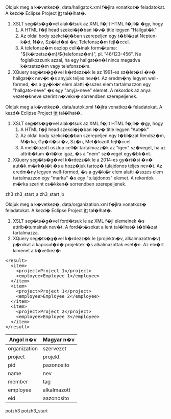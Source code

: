 <p>Oldjuk meg a k�vetkez�, data/hallgatok.xml f�jlra vonatkoz� feladatokat. A kezd� Eclipse Project <a href="<?php echo getLink('xml/zh3_start_a.zip'); ?>">itt</a> tal�lhat�.</p>
  
  <ol>
    <li>
      XSLT seg�ts�g�vel alak�tsuk az XML f�jlt HTML f�jll� �gy, hogy
      <ol class="letters">
        <li>A HTML f�jl head szekci�j�ban l�v� title legyen "Hallgat�k"</li>
        <li>Az oldal body szekci�j�ban szerepeljen egy t�bl�zat Neptun-k�d, N�v, Sz�let�si �v, Telefonsz�m fejl�ccel.</li>
        <li>A telefonsz�m oszlop cell�inak form�tuma: "${k�rzetsz�m}/${telefonsz�m}", pl. "46/123-456". Ne foglalkozzunk azzal, ha egy hallgat�n�l nincs megadva k�rzetsz�m vagy telefonsz�m.</li>
      </ol>
    </li>
    <li>XQuery seg�ts�g�vel k�rdezz�k le az 1991-es sz�let�si �v� hallgat�k nev�t �s anyjuk teljes nev�t. Az eredm�ny legyen well-formed, �s a gy�k�r elem alatti �sszes elem tartalmazzon egy "hallgato-neve" �s egy "anyja-neve" elemet. A rekordok az anya vezet�kneve szerint n�vekv� sorrendben szerepeljenek.</li>
  </ol>

  <p>Oldjuk meg a k�vetkez�, data/autok.xml f�jlra vonatkoz� feladatokat. A kezd� Eclipse Project <a href="<?php echo getLink('xml/zh3_start_b.zip'); ?>">itt</a> tal�lhat�.</p>
  
  <ol>
    <li>
      XSLT seg�ts�g�vel alak�tsuk az XML f�jlt HTML f�jll� �gy, hogy
      <ol class="letters">
        <li>A HTML f�jl head szekci�j�ban l�v� title legyen "Aut�k"</li>
        <li>Az oldal body szekci�j�ban szerepeljen egy t�bl�zat Rendsz�m, M�rka, Gy�rt�si �v, Sz�n, Met�lozott fejl�ccel.</li>
        <li>A met�lozott oszlop cell�i tartalmazz�k az "igen" sz�veget, ha az attrib�tum �rt�ke igaz, �s a "nem" sz�veget egy�bk�nt.</li>
      </ol>
    </li>
    <li>XQuery seg�ts�g�vel k�rdezz�k le a 2014-es gy�rt�si �v� aut�k m�rk�j�t �s a hozz�juk tartoz� tulajdonos teljes nev�t. Az eredm�ny legyen well-formed, �s a gy�k�r elem alatti �sszes elem tartalmazzon egy "marka" �s egy "tulajdonos" elemet. A rekordok m�rka szerint cs�kken� sorrendben szerepeljenek.</li>
  </ol>

  zh3
  zh3_start_a
  zh3_start_b

  <p>Oldjuk meg a k�vetkez�, data/organization.xml f�jlra vonatkoz� feladatokat. A kezd� Eclipse Project <a href="<?php echo getLink('xml/potzh3_start.zip'); ?>">itt</a> tal�lhat�.</p>
  
  <ol>
    <li>XSLT seg�ts�g�vel ford�tsuk le az XML f�jl elemeinek �s attrib�tumainak nev�t. A ford�t�sokat a lent tal�lhat� t�bl�zat tartalmazza.</li>
    <li>XQuery seg�ts�g�vel k�rdezz�k le (projektn�v, alkalmazottn�v) p�rokat a kapcsol�d� projektek �s alkalmazottak eset�n. Az elv�rt kimenet a k�vetkez�:</li>
  </ol>
  
  <pre class="prettyprint" data-label="XML">&lt;result&gt;
  &lt;item&gt;
    &lt;project&gt;Project 1&lt;/project&gt;
    &lt;employee&gt;Employee 1&lt;/employee&gt;
  &lt;/item&gt;
  &lt;item&gt;
    &lt;project&gt;Project 1&lt;/project&gt;
    &lt;employee&gt;Employee 2&lt;/employee&gt;
  &lt;/item&gt;
  &lt;item&gt;
    &lt;project&gt;Project 2&lt;/project&gt;
    &lt;employee&gt;Employee 3&lt;/employee&gt;
  &lt;/item&gt;
&lt;/result&gt;</pre>
  
  <table class="table table-striped table-hover">
    <thead>
	  <tr>
	    <th>Angol n�v</th>
		<th>Magyar n�v</th>
	  </tr>
	</thead>
	<tbody>
	  <tr>
	    <td>organization</td>
		<td>szervezet</td>
	  </tr>
	  <tr>
	    <td>project</td>
		<td>projekt</td>
	  </tr>
	  <tr>
	    <td>pid</td>
		<td>pazonosito</td>
	  </tr>
	  <tr>
	    <td>name</td>
		<td>nev</td>
	  </tr>
	  <tr>
	    <td>member</td>
		<td>tag</td>
	  </tr>
	  <tr>
	    <td>employee</td>
		<td>alkalmazott</td>
	  </tr>
	  <tr>
	    <td>eid</td>
		<td>aazonosito</td>
	  </tr>
	</tbody>
  </table>

potzh3
potzh3_start

